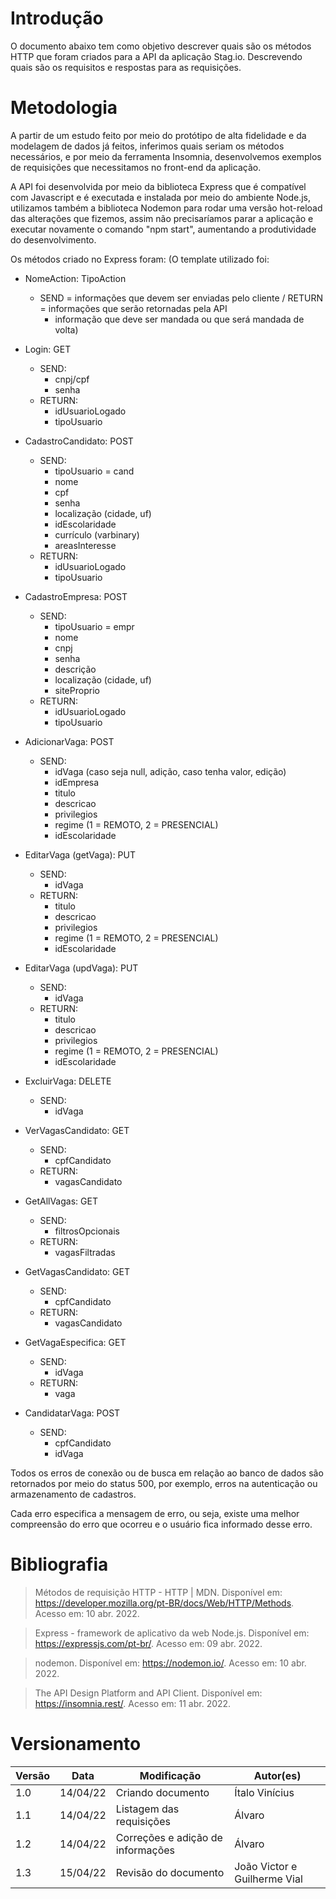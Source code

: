 # Introdução

O documento abaixo tem como objetivo descrever quais são os métodos HTTP que foram criados para a API da aplicação Stag.io. Descrevendo quais são os requisitos e respostas para as requisições.

# Metodologia

A partir de um estudo feito por meio do protótipo de alta fidelidade e da modelagem de dados já feitos, inferimos quais seriam os métodos necessários, e por meio da ferramenta Insomnia, desenvolvemos exemplos de requisições que necessitamos no front-end da aplicação.

A API foi desenvolvida por meio da biblioteca Express que é compatível com Javascript e é executada e instalada por meio do ambiente Node.js, utilizamos também a biblioteca Nodemon para rodar uma versão hot-reload das alterações que fizemos, assim não precisaríamos parar a aplicação e executar novamente o comando "npm start", aumentando a produtividade do desenvolvimento.

Os métodos criado no Express foram:
(O template utilizado foi:
- NomeAction: TipoAction
    - SEND = informações que devem ser enviadas pelo cliente / RETURN = informações que serão retornadas pela API
        - informação que deve ser mandada ou que será mandada de volta)

- Login: GET
    - SEND:
        - cnpj/cpf
        - senha
    - RETURN:
        - idUsuarioLogado
        - tipoUsuario

- CadastroCandidato: POST
    - SEND:
        - tipoUsuario = cand
        - nome
        - cpf
        - senha
        - localização (cidade, uf)
        - idEscolaridade
        - currículo (varbinary)
        - areasInteresse
     - RETURN: 
        - idUsuarioLogado
        - tipoUsuario

- CadastroEmpresa: POST
    - SEND:
        - tipoUsuario = empr
        - nome
        - cnpj
        - senha
        - descrição
        - localização (cidade, uf)
        - siteProprio
    - RETURN:
        - idUsuarioLogado
        - tipoUsuario

- AdicionarVaga: POST
    - SEND:
        - idVaga (caso seja null, adição, caso tenha valor, edição)
        - idEmpresa
        - titulo
        - descricao
        - privilegios
        - regime (1 = REMOTO, 2 = PRESENCIAL)
        - idEscolaridade

- EditarVaga (getVaga): PUT
    - SEND:
        - idVaga
    - RETURN:
        - titulo
        - descricao
        - privilegios
        - regime (1 = REMOTO, 2 = PRESENCIAL)
        - idEscolaridade

- EditarVaga (updVaga): PUT
    - SEND:
        - idVaga
    - RETURN:
        - titulo
        - descricao
        - privilegios
        - regime (1 = REMOTO, 2 = PRESENCIAL)
        - idEscolaridade

- ExcluirVaga: DELETE
    - SEND:
        - idVaga

- VerVagasCandidato: GET
    - SEND:
        - cpfCandidato
    - RETURN:
        - vagasCandidato

- GetAllVagas: GET
    - SEND:
        - filtrosOpcionais
    - RETURN:
        - vagasFiltradas

- GetVagasCandidato: GET
    - SEND:
        - cpfCandidato
    - RETURN:
        - vagasCandidato

- GetVagaEspecifica: GET
    - SEND:
        - idVaga
    - RETURN:
        - vaga

- CandidatarVaga: POST
    - SEND:
        - cpfCandidato
        - idVaga

Todos os erros de conexão ou de busca em relação ao banco de dados são retornados por meio do status 500, por exemplo, erros na autenticação ou armazenamento de cadastros.

Cada erro especifica a mensagem de erro, ou seja, existe uma melhor compreensão do erro que ocorreu e o usuário fica informado desse erro.

# Bibliografia

> Métodos de requisição HTTP - HTTP | MDN. Disponível em: <https://developer.mozilla.org/pt-BR/docs/Web/HTTP/Methods>. Acesso em: 10 abr. 2022. 

> Express - framework de aplicativo da web Node.js. Disponível em: <https://expressjs.com/pt-br/>. Acesso em: 09 abr. 2022. 

> nodemon. Disponível em: <https://nodemon.io/>. Acesso em: 10 abr. 2022. 

> The API Design Platform and API Client. Disponível em: <https://insomnia.rest/>. Acesso em: 11 abr. 2022. 

# Versionamento

Versão | Data | Modificação | Autor(es) |
|--|--|--|--|
|1.0|14/04/22|Criando documento| Ítalo Vinícius|
|1.1|14/04/22|Listagem das requisições| Álvaro |
|1.2|14/04/22|Correções e adição de informações| Álvaro |
|1.3|15/04/22|Revisão do documento| João Victor e Guilherme Vial |
